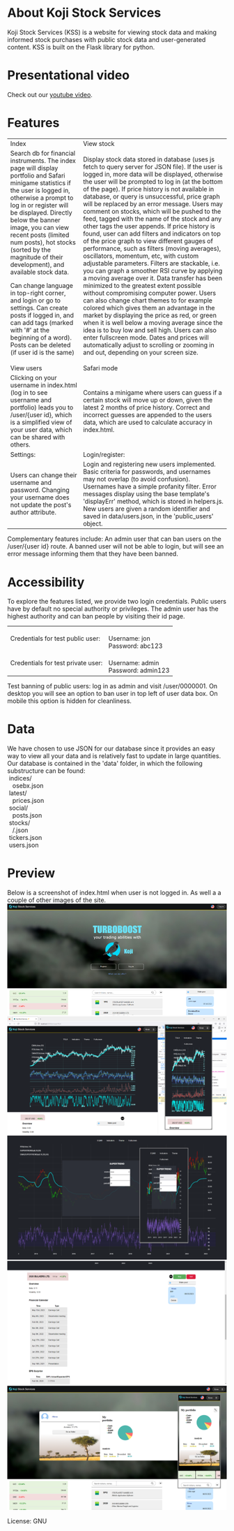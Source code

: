 # About Koji Stock Services
Koji Stock Services (KSS) is a website for viewing stock data and making informed stock purchases with public stock data and user-generated content. KSS is built on the Flask library for python.

# Presentational video

Check out our <a href="https://youtu.be/9h2KTb__iZI">youtube video</a>.

# Features
<table>
<tr>

<td>
Index
</td>
<td>
View stock
</td>

</tr>
<tr>

<td>
Search db for financial instruments.
  The index page will display portfolio and Safari minigame statistics if the user is logged in, otherwise a prompt to log in or register will be displayed.
  Directly below the banner image, you can view recent posts (limited num posts), hot stocks (sorted by the magnitude of their development), and available stock data.
  
  
  Can change language in top-right corner, and login or go to settings. 
  Can create posts if logged in, and can add tags (marked with '#' at the beginning of a word). Posts can be deleted (if user id is the same)
</td>
<td>
Display stock data stored in database (uses js fetch to query server for JSON file). If the user is logged in, more data will be displayed, otherwise the user will be prompted to log in (at the bottom of the page). If price history is not available in database, or query is unsuccessful, price graph will be replaced by an error message.
Users may comment on stocks, which will be pushed to the feed, tagged with the name of the stock and any other tags the user appends.
If price history is found, user can add filters and indicators on top of the price graph to view different gauges of performance, such as filters (moving averages), oscillators, momentum, etc, with custom adjustable parameters. Filters are stackable, i.e. you can graph a smoother RSI curve by applying a moving average over it. Data transfer has been minimized to the greatest extent possible without compromising computer power. Users can also change chart themes to for example colored which gives them an advantage in the market by displaying the price as red, or green when it is well below a moving average since the idea is to buy low and sell high. Users can also enter fullscreen mode. Dates and prices will automatically adjust to scrolling or zooming in and out, depending on your screen size. 
</td>

</tr>

<tr>

<td>
View users
</td>
<td>
Safari mode
</td>

</tr>
<tr>

<td>
Clicking on your username in index.html (log in to see username and portfolio) leads you to /user/{user id}, which is a simplified view of your user data, which can be shared with others.
</td>
<td>
  Contains a minigame where users can guess if a certain stock will move up or down, given the latest 2 months of price history. Correct and incorrect guesses are appended to the users data, which are used to calculate accuracy in index.html.
</td>

</tr>

<tr>

<td>
Settings:
</td>
<td>
Login/register:
</td>

</tr>
<tr>

<td>
Users can change their username and password. Changing your username does not update the post's author attribute.
</td>
<td>
Login and registering new users implemented. Basic criteria for passwords, and usernames may not overlap (to avoid confusion). Usernames have a simple profanity filter. Error messages display using the base template's 'displayErr' method, which is stored in helpers.js. New users are given a random identifier and saved in data/users.json, in the 'public_users' object.
</td>

</tr>
</table>

Complementary features include:
An admin user that can ban users on the /user/{user id} route. A banned user will not be able to login, but will see an error message informing them that they have been banned.

# Accessibility
  To explore the features listed, we provide two login credentials. Public users have by default no special authority or privileges. The admin user has the highest authority and can ban people by visiting their id page.
  <table>
    <tr>
      <td>
Credentials for test public user:
      </td>
      <td>
 <br> Username: jon
 <br> Password: abc123
      </td>
    </tr>
    <tr>
      <td>
Credentials for test private user:
      </td>
      <td>
 <br> Username: admin
 <br> Password: admin123
      </td>
    </tr>
  </table>
Test banning of public users: log in as admin and visit /user/0000001. On desktop you will see an option to ban user in top left of user data box. On mobile this option is hidden for cleanliness. 
  
# Data
We have chosen to use JSON for our database since it provides an easy way to view all your data and is relatively fast to update in large quantities.
Our database is contained in the 'data' folder, in which the following substructure can be found:
<br>&nbsp;indices/
<br>&nbsp;&nbsp;&nbsp;osebx.json
<br>&nbsp;latest/
<br>&nbsp;&nbsp;&nbsp;prices.json
<br>&nbsp;social/
<br>&nbsp;&nbsp;&nbsp;posts.json
<br>&nbsp;stocks/
<br>&nbsp;&nbsp;&nbsp;<market>/<ticker>.json
<br>&nbsp;tickers.json
<br>&nbsp;users.json

# Preview
Below is a screenshot of index.html when user is not logged in. As well a a couple of other images of the site.
<img src="preview.png" alt="image could not load">
<img src="preview2.png" alt="image could not load">
<img src="preview3.png" alt="image could not load">
<img src="preview4.png" alt="image could not load">
<img src="preview5.png" alt="image could not load">

License: GNU
